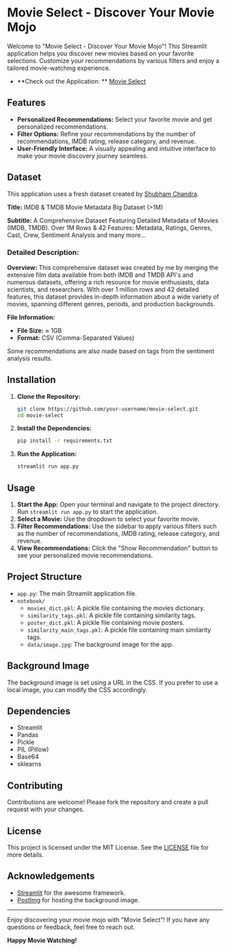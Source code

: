 
# Movie Select - Discover Your Movie Mojo

Welcome to "Movie Select - Discover Your Movie Mojo"! This Streamlit application helps you discover new movies based on your favorite selections. Customize your recommendations by various filters and enjoy a tailored movie-watching experience.

- **Check out the Application: ** [Movie Select](https://huggingface.co/spaces/Shubham235/MovieSelect)

## Features

- **Personalized Recommendations:** Select your favorite movie and get personalized recommendations.
- **Filter Options:** Refine your recommendations by the number of recommendations, IMDB rating, release category, and revenue.
- **User-Friendly Interface:** A visually appealing and intuitive interface to make your movie discovery journey seamless.

## Dataset

This application uses a fresh dataset created by [Shubham Chandra](https://www.kaggle.com/datasets/shubhamchandra235/imdb-and-tmdb-movie-metadata-big-dataset-1m).

**Title:** IMDB & TMDB Movie Metadata Big Dataset (>1M)

**Subtitle:** A Comprehensive Dataset Featuring Detailed Metadata of Movies (IMDB, TMDB). Over 1M Rows & 42 Features: Metadata, Ratings, Genres, Cast, Crew, Sentiment Analysis and many more…

### Detailed Description:

**Overview:** This comprehensive dataset was created by me by merging the extensive film data available from both IMDB and TMDB API's and numerous datasets, offering a rich resource for movie enthusiasts, data scientists, and researchers. With over 1 million rows and 42 detailed features, this dataset provides in-depth information about a wide variety of movies, spanning different genres, periods, and production backgrounds.

**File Information:**

- **File Size:** ≈ 1GB
- **Format:** CSV (Comma-Separated Values)

Some recommendations are also made based on tags from the sentiment analysis results.

## Installation

1. **Clone the Repository:**
   ```sh
   git clone https://github.com/your-username/movie-select.git
   cd movie-select
   ```

2. **Install the Dependencies:**
   ```sh
   pip install -r requirements.txt
   ```

3. **Run the Application:**
   ```sh
   streamlit run app.py
   ```

## Usage

1. **Start the App:** Open your terminal and navigate to the project directory. Run `streamlit run app.py` to start the application.
2. **Select a Movie:** Use the dropdown to select your favorite movie.
3. **Filter Recommendations:** Use the sidebar to apply various filters such as the number of recommendations, IMDB rating, release category, and revenue.
4. **View Recommendations:** Click the "Show Recommendation" button to see your personalized movie recommendations.

## Project Structure

- `app.py`: The main Streamlit application file.
- `notebook/`
  - `movies_dict.pkl`: A pickle file containing the movies dictionary.
  - `similarity_tags.pkl`: A pickle file containing similarity tags.
  - `poster_dict.pkl`: A pickle file containing movie posters.
  - `similarity_main_tags.pkl`: A pickle file containing main similarity tags.
  - `data/image.jpg`: The background image for the app.

## Background Image

The background image is set using a URL in the CSS. If you prefer to use a local image, you can modify the CSS accordingly.

## Dependencies

- Streamlit
- Pandas
- Pickle
- PIL (Pillow)
- Base64
- sklearns

## Contributing

Contributions are welcome! Please fork the repository and create a pull request with your changes.

## License

This project is licensed under the MIT License. See the [LICENSE](LICENSE) file for more details.

## Acknowledgements

- [Streamlit](https://streamlit.io/) for the awesome framework.
- [PostImg](https://postimg.cc/) for hosting the background image.

---

Enjoy discovering your movie mojo with "Movie Select"! If you have any questions or feedback, feel free to reach out.

**Happy Movie Watching!**
